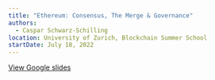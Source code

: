 ```yaml
---
title: "Ethereum: Consensus, The Merge & Governance"
authors:
  - Caspar Schwarz-Schilling
location: University of Zurich, Blockchain Summer School
startDate: July 18, 2022
---
```


[View Google slides](https://docs.google.com/presentation/d/1Y6I5W7CXC-2DDr5zjfU4Cg-0gibmIOsG6iDljlpH7-k/edit?usp=sharing)
